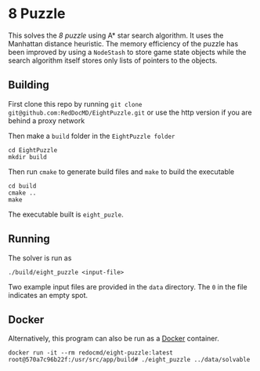 # 8 Puzzle

This solves the *8 puzzle* using A* star search algorithm. It uses the Manhattan distance heuristic.
The memory efficiency of the puzzle has been improved by using a `NodeStash` to store game state objects while the search algorithm itself stores only lists of pointers to the objects.

## Building
First clone this repo by running `git clone git@github.com:RedDocMD/EightPuzzle.git` or use the http version if you are behind a proxy network

Then make a `build` folder in the `EightPuzzle folder`
```
cd EightPuzzle
mkdir build
```

Then run `cmake` to generate build files and `make` to build the executable
```
cd build
cmake ..
make
```

The executable built is `eight_puzle`.

## Running
The solver is run as
```
./build/eight_puzzle <input-file>
```
Two example input files are provided in the `data` directory. The `0` in the file indicates an empty spot.

## Docker
Alternatively, this program can also be run as a [Docker](https://www.docker.com/) container.
```
docker run -it --rm redocmd/eight-puzzle:latest
root@570a7c96b22f:/usr/src/app/build# ./eight_puzzle ../data/solvable

```
